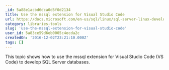 ```yaml
---
_id: 5a88e1acbd6dca0d5f0d2134
title: Use the mssql extension for Visual Studio Code
url: https://docs.microsoft.com/en-us/sql/linux/sql-server-linux-develop-use-vscode
category: libraries-tools
slug: 'use-the-mssql-extension-for-visual-studio-code'
user_id: 5a83ce59d6eb0005c4ecda2c
createdOn: '2016-12-02T23:21:10.000Z'
tags: []
---
```


This topic shows how to use the mssql extension for Visual Studio Code (VS Code) to develop SQL Server databases.
